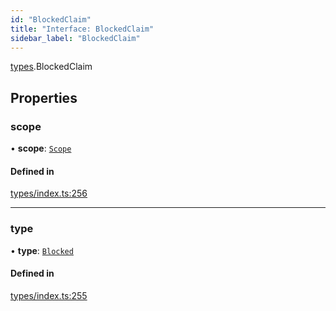 ```yaml
---
id: "BlockedClaim"
title: "Interface: BlockedClaim"
sidebar_label: "BlockedClaim"
---
```


[types](../../../modules/Types/Types.md).BlockedClaim

## Properties

### scope

• **scope**: [`Scope`](../Scope/Scope.md)

#### Defined in

[types/index.ts:256](https://github.com/PolymeshAssociation/polymesh-sdk/blob/5a778578/src/types/index.ts#L256)

___

### type

• **type**: [`Blocked`](../../../enums/Types/ClaimType/ClaimType.md#blocked)

#### Defined in

[types/index.ts:255](https://github.com/PolymeshAssociation/polymesh-sdk/blob/5a778578/src/types/index.ts#L255)
